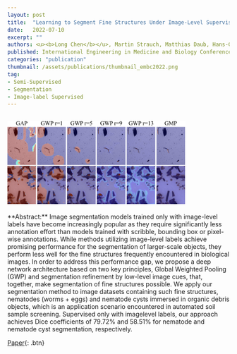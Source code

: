 ```yaml
---
layout: post
title:  "Learning to Segment Fine Structures Under Image-Level Supervision With an Application to Nematode Segmentation"
date:   2022-07-10
excerpt: ""
authors: <u><b>Long Chen</b></u>, Martin Strauch, Matthias Daub, Hans-Georg Luigs, Marcus Jansen and Dorit Merhof
published: International Engineering in Medicine and Biology Conference (EMBC)
categories: "publication"
thumbnail: /assets/publications/thumbnail_embc2022.png
tag:
- Semi-Supervised
- Segmentation
- Image-label Supervised
---
```

<br>
<img src="/assets/publications/overview_embc2022.png" style="width:80%">
<br><br>
**Abstract:** Image segmentation models trained only with image-level labels have become increasingly popular as they require significantly less annotation effort than models trained with scribble, bounding box or pixel-wise annotations. While methods utilizing image-level labels achieve promising performance for the segmentation of larger-scale objects, they perform less well for the fine structures frequently encountered in biological images. In order to address this performance gap, we propose a deep network architecture based on two key principles, Global Weighted Pooling (GWP) and segmentation refinement by low-level image cues, that, together, make segmentation of fine structures possible. We apply our segmentation method to image datasets containing such fine structures, nematodes (worms + eggs) and nematode cysts immersed in organic debris objects, which is an application scenario encountered in automated soil sample screening. Supervised only with imagelevel labels, our approach achieves Dice coefficients of 79.72% and 58.51% for nematode and nematode cyst segmentation, respectively.

[Paper](https://www.researchgate.net/publication/362293907_Learning_to_Segment_Fine_Structures_Under_Image-Level_Supervision_With_an_Application_to_Nematode_Segmentation){: .btn}



